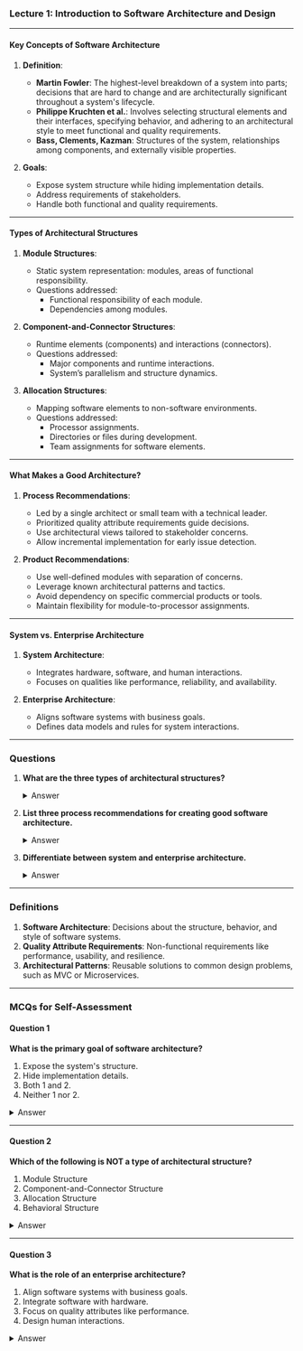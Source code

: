 ### Lecture 1: Introduction to Software Architecture and Design

---

#### **Key Concepts of Software Architecture**
1. **Definition**:
   - **Martin Fowler**: The highest-level breakdown of a system into parts; decisions that are hard to change and are architecturally significant throughout a system's lifecycle.
   - **Philippe Kruchten et al.**: Involves selecting structural elements and their interfaces, specifying behavior, and adhering to an architectural style to meet functional and quality requirements.
   - **Bass, Clements, Kazman**: Structures of the system, relationships among components, and externally visible properties.

2. **Goals**:
   - Expose system structure while hiding implementation details.
   - Address requirements of stakeholders.
   - Handle both functional and quality requirements.

---

#### **Types of Architectural Structures**
1. **Module Structures**:
   - Static system representation: modules, areas of functional responsibility.
   - Questions addressed:
     - Functional responsibility of each module.
     - Dependencies among modules.

2. **Component-and-Connector Structures**:
   - Runtime elements (components) and interactions (connectors).
   - Questions addressed:
     - Major components and runtime interactions.
     - System’s parallelism and structure dynamics.

3. **Allocation Structures**:
   - Mapping software elements to non-software environments.
   - Questions addressed:
     - Processor assignments.
     - Directories or files during development.
     - Team assignments for software elements.

---

#### **What Makes a Good Architecture?**
1. **Process Recommendations**:
   - Led by a single architect or small team with a technical leader.
   - Prioritized quality attribute requirements guide decisions.
   - Use architectural views tailored to stakeholder concerns.
   - Allow incremental implementation for early issue detection.

2. **Product Recommendations**:
   - Use well-defined modules with separation of concerns.
   - Leverage known architectural patterns and tactics.
   - Avoid dependency on specific commercial products or tools.
   - Maintain flexibility for module-to-processor assignments.

---

#### **System vs. Enterprise Architecture**
1. **System Architecture**:
   - Integrates hardware, software, and human interactions.
   - Focuses on qualities like performance, reliability, and availability.

2. **Enterprise Architecture**:
   - Aligns software systems with business goals.
   - Defines data models and rules for system interactions.

---

### **Questions**

1. **What are the three types of architectural structures?**
   <details>
   <summary>Answer</summary>
   - Module Structures<br>
   - Component-and-Connector Structures<br>
   - Allocation Structures<br>
   </details>

2. **List three process recommendations for creating good software architecture.**
   <details>
   <summary>Answer</summary>
   - Led by a single architect or small team.<br>
   - Use well-specified, prioritized quality attribute requirements.<br>
   - Incremental implementation to discover issues early.<br>
   </details>

3. **Differentiate between system and enterprise architecture.**
   <details>
   <summary>Answer</summary>
   - System architecture maps functionality to hardware/software and emphasizes performance, reliability, and human interaction.<br>
   - Enterprise architecture focuses on aligning software systems with organizational goals, information flow, and data models.<br>
   </details>

---

### **Definitions**
1. **Software Architecture**: Decisions about the structure, behavior, and style of software systems.
2. **Quality Attribute Requirements**: Non-functional requirements like performance, usability, and resilience.
3. **Architectural Patterns**: Reusable solutions to common design problems, such as MVC or Microservices.

---

### **MCQs for Self-Assessment**

#### Question 1
**What is the primary goal of software architecture?**  
1. Expose the system's structure.  
2. Hide implementation details.  
3. Both 1 and 2.  
4. Neither 1 nor 2.  

<details>
<summary>Answer</summary>
3. Both 1 and 2.
</details>

---

#### Question 2
**Which of the following is NOT a type of architectural structure?**  
1. Module Structure  
2. Component-and-Connector Structure  
3. Allocation Structure  
4. Behavioral Structure  

<details>
<summary>Answer</summary>
4. Behavioral Structure
</details>

---

#### Question 3
**What is the role of an enterprise architecture?**  
1. Align software systems with business goals.  
2. Integrate software with hardware.  
3. Focus on quality attributes like performance.  
4. Design human interactions.  

<details>
<summary>Answer</summary>
1. Align software systems with business goals.
</details>

